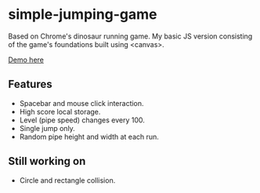# simple-jumping-game
Based on Chrome's dinosaur running game. My basic JS version consisting of the game's foundations built using &lt;canvas>.

[Demo here](https://nicolylw.github.io/simple-jumping-game)

## Features
- Spacebar and mouse click interaction.
- High score local storage.
- Level (pipe speed) changes every 100.
- Single jump only.
- Random pipe height and width at each run.

## Still working on
- Circle and rectangle collision.
